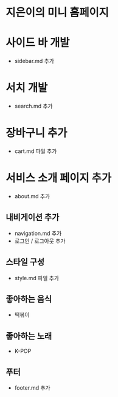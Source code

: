 # 지은이의 미니 홈페이지

# 사이드 바 개발

- sidebar.md 추가

# 서치 개발

- search.md 추가

# 장바구니 추가

- cart.md 파일 추가

# 서비스 소개 페이지 추가

- about.md 추가

## 내비게이션 추가

- navigation.md 추가
- 로그인 / 로그아웃 추가

## 스타일 구성

- style.md 파일 추가

## 좋아하는 음식

- 떡볶이

## 좋아하는 노래

- K-POP

## 푸터

- footer.md 추가
